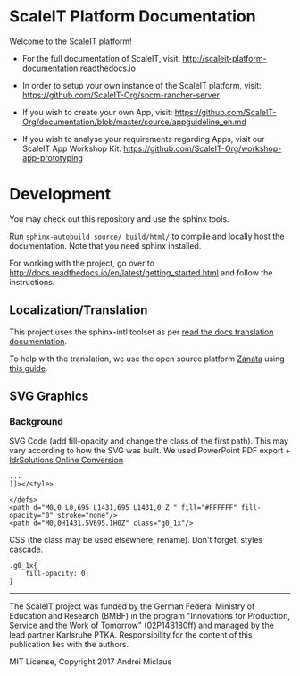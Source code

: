# ScaleIT Platform Documentation

Welcome to the ScaleIT platform!

* For the full documentation of ScaleIT, visit: http://scaleit-platform-documentation.readthedocs.io

* In order to setup your own instance of the ScaleIT platform, visit: https://github.com/ScaleIT-Org/spcm-rancher-server

* If you wish to create your own App, visit: https://github.com/ScaleIT-Org/documentation/blob/master/source/appguideline_en.md

* If you wish to analyse your requirements regarding Apps, visit our ScaleIT App Workshop Kit: https://github.com/ScaleIT-Org/workshop-app-prototyping

# Development

You may check out this repository and use the sphinx tools.

Run `sphinx-autobuild source/ build/html/` to compile and locally host the documentation. Note that you need sphinx installed.

For working with the project, go over to http://docs.readthedocs.io/en/latest/getting_started.html and follow the instructions.

## Localization/Translation

This project uses the sphinx-intl toolset as per [read the docs translation documentation](https://docs.readthedocs.io/en/latest/guides/manage-translations.html).

To help with the translation, we use the open source platform [Zanata](http://zanata.org/) using [this guide](https://jareddillard.com/blog/documentation-internationalization-using-sphinx-and-zanata.html).

## SVG Graphics 

### Background

SVG Code (add fill-opacity and change the class of the first path). This may vary according to how the SVG was built. We used PowerPoint PDF export + [IdrSolutions Online Conversion](https://www.idrsolutions.com/online-pdf-to-svg-converter/)

```
...
]]></style>

</defs>
<path d="M0,0 L0,695 L1431,695 L1431,0 Z " fill="#FFFFFF" fill-opacity="0" stroke="none"/>
<path d="M0,0H1431.5V695.1H0Z" class="g0_1x"/>
```

CSS (the class may be used elsewhere, rename). Don't forget, styles cascade.

```
.g0_1x{
    fill-opacity: 0;
}
```

----

The ScaleIT project was funded by the German Federal Ministry of Education and Research (BMBF) in the program "Innovations for Production, Service and the Work of Tomorrow" (02P14B180ff) and managed by the lead partner Karlsruhe PTKA. Responsibility for the content of this publication lies with the authors.

MIT License, Copyright 2017 Andrei Miclaus
